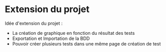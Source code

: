# Extension du projet

Idée d'extension du projet : 

- La création de graphique en fonction du résultat des tests
- Exportation et Importation de la BDD
- Pouvoir créer plusieurs tests dans une même page de création de test
